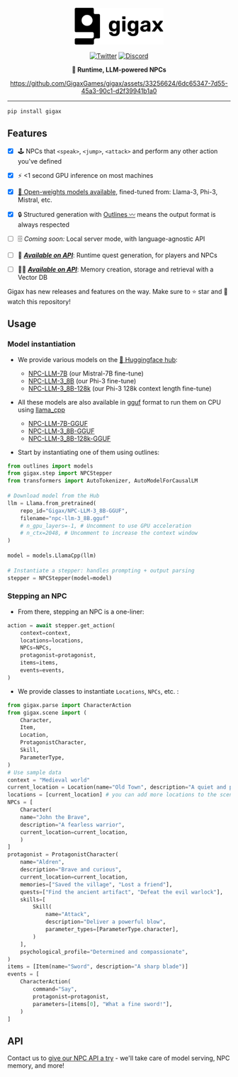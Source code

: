 <div align="center" style="margin-bottom: 1em;">


<img src="./docs/assets/images/gigax_logo_black.png" alt="Gigax Logo" width=200></img>

[![Twitter][twitter-badge]][twitter]
[![Discord][discord-badge]][discord]


**👟 Runtime, LLM-powered NPCs** 



https://github.com/GigaxGames/gigax/assets/33256624/6dc65347-7d55-45a3-90c1-d2f39941b1a0


______________________________________________________________________


</div>

``` bash
pip install gigax
```


## Features

- [x] 🕹️ NPCs that `<speak>`, `<jump>`, `<attack>` and perform any other action you've defined
- [x] ⚡ <1 second GPU inference on most machines
- [x] [🤗 Open-weights models available](https://huggingface.co/Gigax), fined-tuned from: Llama-3, Phi-3, Mistral, etc.
- [x] 🔒 Structured generation with [Outlines 〰️](https://github.com/outlines-dev/outlines/tree/main) means the output format is always respected
- [ ] 🗄️ *Coming soon:* Local server mode, with language-agnostic API
- [ ] 📜 ***[Available on API](https://tally.so/r/w7d2Rz)***: Runtime quest generation, for players and NPCs
- [ ] 😶‍🌫️ ***[Available on API](https://tally.so/r/w7d2Rz)***: Memory creation, storage and retrieval with a Vector DB


Gigax has new releases and features on the way. Make sure to ⭐ star and 👀 watch this repository!


## Usage

### Model instantiation


* We provide various models on the [🤗 Huggingface hub](https://huggingface.co/Gigax):
    * [NPC-LLM-7B](https://huggingface.co/Gigax/NPC-LLM-7B) (our Mistral-7B fine-tune)
    * [NPC-LLM-3_8B](https://huggingface.co/Gigax/NPC-LLM-3_8B) (our Phi-3 fine-tune)
    * [NPC-LLM-3_8B-128k](https://huggingface.co/Gigax/NPC-LLM-3_8B-128k) (our Phi-3 128k context length fine-tune)

* All these models are also available in [gguf](https://huggingface.co/docs/hub/en/gguf) format to run them on CPU using [llama_cpp](https://llama-cpp-python.readthedocs.io/en/latest/)
    * [NPC-LLM-7B-GGUF](https://huggingface.co/Gigax/NPC-LLM-7B-GGUF)
    * [NPC-LLM-3_8B-GGUF](https://huggingface.co/Gigax/NPC-LLM-3_8B-GGUF)
    * [NPC-LLM-3_8B-128k-GGUF](https://huggingface.co/Gigax/NPC-LLM-3_8B-128k-GGUF)


* Start by instantiating one of them using outlines:
```py
from outlines import models
from gigax.step import NPCStepper
from transformers import AutoTokenizer, AutoModelForCausalLM

# Download model from the Hub
llm = Llama.from_pretrained(
    repo_id="Gigax/NPC-LLM-3_8B-GGUF",
    filename="npc-llm-3_8B.gguf"
    # n_gpu_layers=-1, # Uncomment to use GPU acceleration
    # n_ctx=2048, # Uncomment to increase the context window
)

model = models.LlamaCpp(llm) 

# Instantiate a stepper: handles prompting + output parsing
stepper = NPCStepper(model=model)
```


### Stepping an NPC


* From there, stepping an NPC is a one-liner:
```py
action = await stepper.get_action(
    context=context,
    locations=locations,
    NPCs=NPCs,
    protagonist=protagonist,
    items=items,
    events=events,
)
```


* We provide classes to instantiate `Locations`, `NPCs`, etc. :
```py
from gigax.parse import CharacterAction
from gigax.scene import (
    Character,
    Item,
    Location,
    ProtagonistCharacter,
    Skill,
    ParameterType,
)
# Use sample data
context = "Medieval world"
current_location = Location(name="Old Town", description="A quiet and peaceful town.")
locations = [current_location] # you can add more locations to the scene
NPCs = [
    Character(
    name="John the Brave",
    description="A fearless warrior",
    current_location=current_location,
    )
]
protagonist = ProtagonistCharacter(
    name="Aldren",
    description="Brave and curious",
    current_location=current_location,
    memories=["Saved the village", "Lost a friend"],
    quests=["Find the ancient artifact", "Defeat the evil warlock"],
    skills=[
        Skill(
            name="Attack",
            description="Deliver a powerful blow",
            parameter_types=[ParameterType.character],
        )
    ],
    psychological_profile="Determined and compassionate",
)
items = [Item(name="Sword", description="A sharp blade")]
events = [
    CharacterAction(
        command="Say",
        protagonist=protagonist,
        parameters=[items[0], "What a fine sword!"],
    )
]
```


## API

Contact us to  [give our NPC API a try](https://tally.so/r/w7d2Rz) - we'll take care of model serving, NPC memory, and more!


[discord]: https://discord.gg/rRBSueTKXg
[discord-badge]: https://img.shields.io/discord/1090190447906934825?color=81A1C1&logo=discord&logoColor=white&style=flat-square
[twitter-badge]: https://img.shields.io/twitter/follow/GigaxGames?style=social
[twitter]: https://twitter.com/GigaxGames
